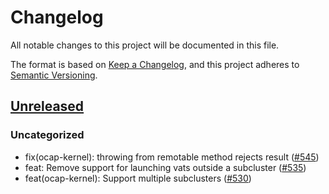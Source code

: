 # Changelog

All notable changes to this project will be documented in this file.

The format is based on [Keep a Changelog](https://keepachangelog.com/en/1.0.0/),
and this project adheres to [Semantic Versioning](https://semver.org/spec/v2.0.0.html).

## [Unreleased]

### Uncategorized

- fix(ocap-kernel): throwing from remotable method rejects result ([#545](https://github.com/MetaMask/ocap-kernel/pull/545))
- feat: Remove support for launching vats outside a subcluster ([#535](https://github.com/MetaMask/ocap-kernel/pull/535))
- feat(ocap-kernel): Support multiple subclusters ([#530](https://github.com/MetaMask/ocap-kernel/pull/530))

[Unreleased]: https://github.com/MetaMask/ocap-kernel/
